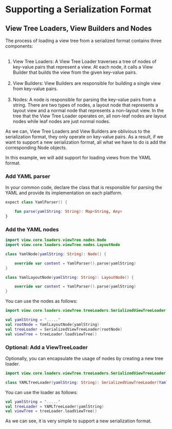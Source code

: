 # Supporting a Serialization Format

## View Tree Loaders, View Builders and Nodes

The process of loading a view tree from a serialized format contains
three components:
<br><br>
1. View Tree Loaders: A View Tree Loader traverses a tree of nodes of
key-value pairs that represent a view. At each node, it calls a 
View Builder that builds the view from the given key-value pairs.
<br><br>
2. View Builders: View Builders are responsible for building a single
view from key-value pairs.
<br><br>
3. Nodes: A node is responsible for parsing the key-value pairs from
a string. There are two types of nodes, a layout node that represents
a layout view and a normal node that represents a non-layout view. In
the tree that the View Tree Loader operates on, all non-leaf nodes are
layout nodes while leaf nodes are just normal nodes.

As we can, View Tree Loaders and View Builders are oblivious to the
serialization format, they only operate on key-value pairs. As a result,
if we want to support a new serialization format, all what we have to
do is add the corresponding Node objects.

In this example, we will add support for loading views from the
YAML format.

### Add YAML parser

In your common code, declare the class that is responsible
for parsing the YAML and provide its implementation on each
platform.

```kotlin
expect class YamlParser() {

    fun parse(yamlString: String): Map<String, Any>
}
```

### Add the YAML nodes

```kotlin
import view.core.loaders.viewTree.nodes.Node
import view.core.loaders.viewTree.nodes.LayoutNode

class YamlNode(yamlString: String): Node() {

    override var content = YamlParser().parse(yamlString)
}

class YamlLayoutNode(yamlString: String): LayoutNode() {

    override var content = YamlParser().parse(yamlString)
}

```

You can use the nodes as follows:

```kotlin
import view.core.loaders.viewTree.treeLoaders.SerializedViewTreeLoader

val yamlString = "....."
val rootNode = YamlLayoutNode(yamlString)
val treeLoader = SerializedViewTreeLoader(rootNode)
val viewTree = treeLoader.loadViewTree()
```

### Optional: Add a ViewTreeLoader

Optionally, you can encapsulate the usage of nodes by creating a new
tree loader.

```kotlin
import view.core.loaders.viewTree.treeLoaders.SerializedViewTreeLoader

class YAMLTreeLoader(yamlString: String): SerializedViewTreeLoader(YamlLayoutNode(yamlString))
```
You can use the loader as follows:

```kotlin
val yamlString = "....."
val treeLoader = YAMLTreeLoader(yamlString)
val viewTree = treeLoader.loadViewTree()
```

As we can see, it is very simple to support a new serialization format.


